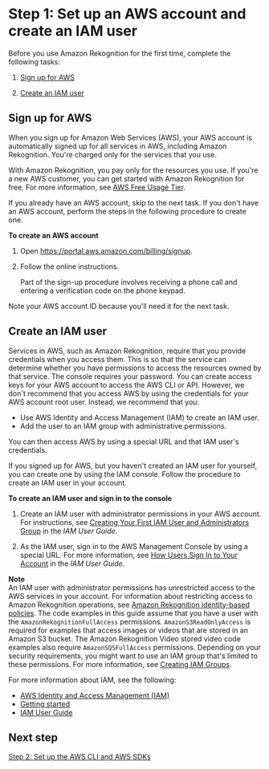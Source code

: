# Step 1: Set up an AWS account and create an IAM user<a name="setting-up"></a>

Before you use Amazon Rekognition for the first time, complete the following tasks:

1. [Sign up for AWS](#setting-up-signup)

1. [Create an IAM user](#setting-up-iam)

## Sign up for AWS<a name="setting-up-signup"></a>

When you sign up for Amazon Web Services \(AWS\), your AWS account is automatically signed up for all services in AWS, including Amazon Rekognition\. You're charged only for the services that you use\.

With Amazon Rekognition, you pay only for the resources you use\.  If you're a new AWS customer, you can get started with Amazon Rekognition for free\. For more information, see [AWS Free Usage Tier](https://aws.amazon.com/free/)\.

If you already have an AWS account, skip to the next task\. If you don't have an AWS account, perform the steps in the following procedure to create one\.

**To create an AWS account**

1. Open [https://portal\.aws\.amazon\.com/billing/signup](https://portal.aws.amazon.com/billing/signup)\.

1. Follow the online instructions\.

   Part of the sign\-up procedure involves receiving a phone call and entering a verification code on the phone keypad\.

Note your AWS account ID because you'll need it for the next task\.

## Create an IAM user<a name="setting-up-iam"></a>

Services in AWS, such as Amazon Rekognition, require that you provide credentials when you access them\. This is so that the service can determine whether you have permissions to access the resources owned by that service\. The console requires your password\. You can create access keys for your AWS account to access the AWS CLI or API\. However, we don't recommend that you access AWS by using the credentials for your AWS account root user\. Instead, we recommend that you:
+ Use AWS Identity and Access Management \(IAM\) to create an IAM user\.
+ Add the user to an IAM group with administrative permissions\.

You can then access AWS by using a special URL and that IAM user's credentials\.

If you signed up for AWS, but you haven't created an IAM user for yourself, you can create one by using the IAM console\. Follow the procedure to create an IAM user in your account\.



**To create an IAM user and sign in to the console**

1. Create an IAM user with administrator permissions in your AWS account\. For instructions, see [Creating Your First IAM User and Administrators Group](https://docs.aws.amazon.com/IAM/latest/UserGuide/getting-started_create-admin-group.html) in the *IAM User Guide*\.

1. As the IAM user, sign in to the AWS Management Console by using a special URL\. For more information, see [How Users Sign In to Your Account](https://docs.aws.amazon.com/IAM/latest/UserGuide/getting-started_how-users-sign-in.html) in the *IAM User Guide*\.

**Note**  
An IAM user with administrator permissions has unrestricted access to the AWS services in your account\. For information about restricting access to Amazon Rekognition operations, see [Amazon Rekognition identity\-based policies](security_iam_service-with-iam.md#security_iam_service-with-iam-id-based-policies)\. The code examples in this guide assume that you have a user with the `AmazonRekognitionFullAccess` permissions\. `AmazonS3ReadOnlyAccess` is required for examples that access images or videos that are stored in an Amazon S3 bucket\. The Amazon Rekognition Video stored video code examples also require `AmazonSQSFullAccess` permissions\. Depending on your security requirements, you might want to use an IAM group that's limited to these permissions\. For more information, see [Creating IAM Groups](https://docs.aws.amazon.com/IAM/latest/UserGuide/id_groups_create.html)\.



For more information about IAM, see the following:
+ [AWS Identity and Access Management \(IAM\)](https://aws.amazon.com/iam/)
+ [Getting started](https://docs.aws.amazon.com/IAM/latest/UserGuide/getting-started.html)
+ [IAM User Guide](https://docs.aws.amazon.com/IAM/latest/UserGuide/)

## Next step<a name="setting-up-next-step-2"></a>

[Step 2: Set up the AWS CLI and AWS SDKs](setup-awscli-sdk.md)